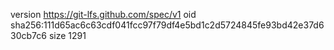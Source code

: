 version https://git-lfs.github.com/spec/v1
oid sha256:111d65ac6c63cdf041fcc97f79df4e5bd1c2d5724845fe93bd42e37d630cb7c6
size 1291
